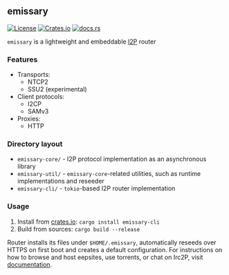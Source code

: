 ## emissary

[![License](https://img.shields.io/badge/License-MIT-blue.svg)](https://github.com/altonen/emissary/blob/master/LICENSE) [![Crates.io](https://img.shields.io/crates/v/emissary-core.svg)](https://crates.io/crates/emissary-core) [![docs.rs](https://img.shields.io/docsrs/emissary-core.svg)](https://docs.rs/emissary-core/latest/emissary-core/)

`emissary` is a lightweight and embeddable [I2P](https://geti2p.net/) router

### Features

* Transports:
  * NTCP2
  * SSU2 (experimental)
* Client protocols:
  * I2CP
  * SAMv3
* Proxies:
  * HTTP

### Directory layout

* `emissary-core/` - I2P protocol implementation as an asynchronous library
* `emissary-util/` - `emissary-core`-related utilities, such as runtime implementations and reseeder
* `emissary-cli/` - `tokio`-based I2P router implementation

### Usage

1) Install from [crates.io](https://crates.io/crates/emissary-cli): `cargo install emissary-cli`
2) Build from sources: `cargo build --release`

Router installs its files under `$HOME/.emissary`, automatically reseeds over HTTPS on first boot and creates a default configuration. For instructions on how to browse and host eepsites, use torrents, or chat on Irc2P, visit [documentation](https://altonen.github.io/emissary/).
